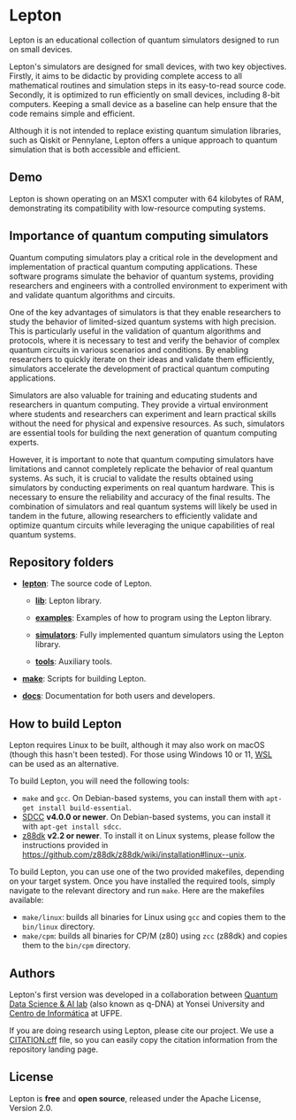 # Lepton
Lepton is an educational collection of quantum simulators designed to run on small devices.

Lepton's simulators are designed for small devices, with two key objectives.
Firstly, it aims to be didactic by providing complete access to all mathematical routines and simulation steps in its easy-to-read source code.
Secondly, it is optimized to run efficiently on small devices, including 8-bit computers. Keeping a small device as a baseline can help ensure that the code remains simple and efficient.

Although it is not intended to replace existing quantum simulation libraries, such as Qiskit or Pennylane, Lepton offers a unique approach to quantum simulation that is both accessible and efficient.

## Demo
Lepton is shown operating on an MSX1 computer with 64 kilobytes of RAM, demonstrating its compatibility with low-resource computing systems.

## Importance of quantum computing simulators
Quantum computing simulators play a critical role in the development and implementation of practical quantum computing applications. These software programs simulate the behavior of quantum systems, providing researchers and engineers with a controlled environment to experiment with and validate quantum algorithms and circuits.

One of the key advantages of simulators is that they enable researchers to study the behavior of limited-sized quantum systems with high precision. This is particularly useful in the validation of quantum algorithms and protocols, where it is necessary to test and verify the behavior of complex quantum circuits in various scenarios and conditions. By enabling researchers to quickly iterate on their ideas and validate them efficiently, simulators accelerate the development of practical quantum computing applications.

Simulators are also valuable for training and educating students and researchers in quantum computing. They provide a virtual environment where students and researchers can experiment and learn practical skills without the need for physical and expensive resources. As such, simulators are essential tools for building the next generation of quantum computing experts.

However, it is important to note that quantum computing simulators have limitations and cannot completely replicate the behavior of real quantum systems. As such, it is crucial to validate the results obtained using simulators by conducting experiments on real quantum hardware. This is necessary to ensure the reliability and accuracy of the final results. The combination of simulators and real quantum systems will likely be used in tandem in the future, allowing researchers to efficiently validate and optimize quantum circuits while leveraging the unique capabilities of real quantum systems.

## Repository folders
* [**lepton**](/lepton): The source code of Lepton.

    * [**lib**](lepton/lib): Lepton library.

    * [**examples**](lepton/examples): Examples of how to program using the Lepton library.

    * [**simulators**](lepton/simulators): Fully implemented quantum simulators using the Lepton library.

    * [**tools**](lepton/tools): Auxiliary tools.

* [**make**](/make): Scripts for building Lepton.

* [**docs**](/docs): Documentation for both users and developers.

## How to build Lepton
Lepton requires Linux to be built, although it may also work on macOS (though this hasn't been tested). For those using Windows 10 or 11, [WSL](https://learn.microsoft.com/en-us/windows/wsl/) can be used as an alternative.

To build Lepton, you will need the following tools:

* `make` and `gcc`. On Debian-based systems, you can install them with `apt-get install build-essential`.
* [SDCC](http://sdcc.sourceforge.net/) **v4.0.0 or newer**. On Debian-based systems, you can install it with `apt-get install sdcc`.
* [z88dk](https://z88dk.org/) **v2.2 or newer**. To install it on Linux systems, please follow the instructions provided in https://github.com/z88dk/z88dk/wiki/installation#linux--unix.

To build Lepton, you can use one of the two provided makefiles, depending on your target system. Once you have installed the required tools, simply navigate to the relevant directory and run `make`. Here are the makefiles available:

* `make/linux`: builds all binaries for Linux using `gcc` and copies them to the `bin/linux` directory.
* `make/cpm`: builds all binaries for CP/M (z80) using `zcc` (z88dk) and copies them to the `bin/cpm` directory.

## Authors
Lepton's first version was developed in a collaboration between [Quantum Data Science & AI lab](https://quantumpark.yonsei.ac.kr/) (also known as q-DNA) at Yonsei University and [Centro de Informática](https://portal.cin.ufpe.br) at UFPE.

If you are doing research using Lepton, please cite our project.
We use a [CITATION.cff](https://citation-file-format.github.io/) file, so you can easily copy the citation information from the repository landing page.

## License
Lepton is **free** and **open source**, released under the Apache License, Version 2.0.